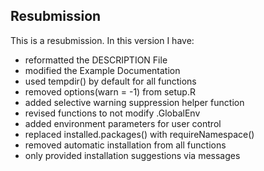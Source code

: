 ## Resubmission
This is a resubmission. In this version I have:

* reformatted the DESCRIPTION File
* modified the Example Documentation
* used tempdir() by default for all functions
* removed options(warn = -1) from setup.R
* added selective warning suppression helper function
* revised functions to not modify .GlobalEnv
* added environment parameters for user control
* replaced installed.packages() with requireNamespace()
* removed automatic installation from all functions
* only provided installation suggestions via messages
